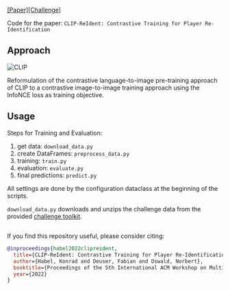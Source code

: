 

[[Paper]](https://doi.org/10.1145/3552437.3555698)[[Challenge]](http://mmsports.multimedia-computing.de/mmsports2023/challenge.html)

Code for the paper: `CLIP-ReIdent: Contrastive Training for Player Re-Identification`


## Approach

![CLIP](docs/CLIP-ReIdent.png)

Reformulation of the contrastive language-to-image pre-training approach of CLIP to a contrastive image-to-image training approach using the InfoNCE loss as training objective.



## Usage

Steps for Training and Evaluation:

1. get data: `download_data.py`
2. create DataFrames: `preprocess_data.py`
3. training: `train.py`
4. evaluation: `evaluate.py`
5. final predictions: `predict.py`


All settings are done by the configuration dataclass at the beginning of the scripts.

`download_data.py` downloads and unzips the challenge data from the provided [challenge toolkit](https://github.com/DeepSportRadar/player-reidentification-challenge).


##

If you find this repository useful, please consider citing:

```bibtex
@inproceedings{habel2022clipreident,
  title={CLIP-ReIdent: Contrastive Training for Player Re-Identification},
  author={Habel, Konrad and Deuser, Fabian and Oswald, Norbert},
  booktitle={Proceedings of the 5th International ACM Workshop on Multimedia Content Analysis in Sports (MMSports’22), October 10, 2022, Lisboa, Portugal},
  year={2022}
}

```
